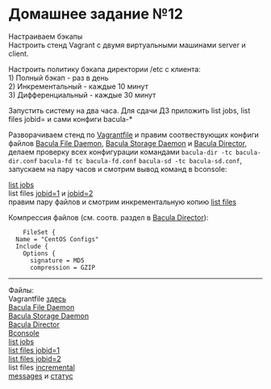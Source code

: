 # Домашнее задание №12

Настраиваем бэкапы  
Настроить стенд Vagrant с двумя виртуальными машинами server и client.

Настроить политику бэкапа директории /etc с клиента:  
    1) Полный бэкап - раз в день  
    2) Инкрементальный - каждые 10 минут  
    3) Дифференциальный - каждые 30 минут  
  
Запустить систему на два часа. Для сдачи ДЗ приложить list jobs, list files jobid=<id> и сами конфиги bacula-*

Разворачиваем стенд по [Vagrantfile](Vagrantfile) и правим соотвествующих конфиги файлов [Bacula File Daemon](bacula-fd.conf), [Bacula Storage Daemon](bacula-sd.conf) и [Bacula Director](bacula-dir.conf), делаем проверку всех конфигурации командами `bacula-dir -tc bacula-dir.conf` `bacula-fd tc bacula-fd.conf` `bacula-sd -tc bacula-sd.conf`, запускаем на пару часов и смотрим вывод команд в bconsole:

[list jobs](list-jobs.txt)  
list files [jobid=1](jobid1.txt) и [jobid=2](jobid2.txt)  
правим пару файлов и смотрим инкрементальную копию [list files](list-files-jobid.txt)  

Компрессия файлов (см. соотв. раздел в [Bacula Director](bacula-dir.conf)):
```
	FileSet {
  Name = "CentOS Configs"
  Include {
    Options {
      signature = MD5
      compression = GZIP
```

---
Файлы:  
Vagrantfile [здесь](Vagrantfile)  
[Bacula File Daemon](bacula-fd.conf)  
[Bacula Storage Daemon](bacula-sd.conf)  
[Bacula Director](bacula-dir.conf)  
[Bconsole](bconsole.conf)  
[list jobs](list-jobs.txt)  
[list files jobid=1](jobid1.txt)  
[list files jobid=2](jobid2.txt)  
list files [incremental](list-files-jobid.txt)  
[messages](bconsole-messages.txt) и [статус](stat-client2.txt)
 